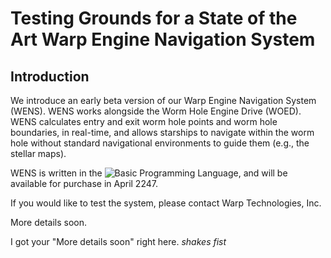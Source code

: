 # Testing Grounds for a State of the Art Warp Engine Navigation System

## Introduction

We introduce an early beta version of our Warp Engine Navigation System 
(WENS). WENS works alongside the Worm Hole Engine Drive (WOED). WENS 
calculates entry and exit worm hole points and worm hole boundaries, in 
real-time, and allows starships to navigate within the worm hole without 
standard navigational environments to guide them (e.g., the stellar maps).

WENS is written in the ![Basic Programming 
Language](https://en.wikipedia.org/wiki/BASIC), and will be available for 
purchase in April 2247.

If you would like to test the system, please contact Warp Technologies, Inc.

More details soon.

I got your "More details soon" right here. *shakes fist*
